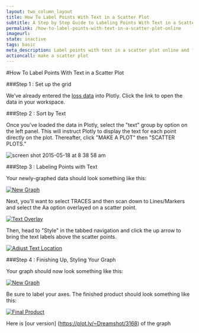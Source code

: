 ```yaml
---
layout: two_column_layout
title: How To Label Points With Text in a Scatter Plot
subtitle: A Step by Step Guide to Labeling Points With Text in a Scatter Plot
permalink: /how-to-label-points-with-text-in-a-scatter-plot-online
imageurl: 
state: inactive
tags: basic
meta_description: Label points with text in a scatter plot online and for free with Plotly
actioncall: make a scatter plot
---
```


#How To Label Points With Text in a Scatter Plot

###Step 1 : Set up the grid

We’ve already entered the [loss data](https://plot.ly/~Dreamshot/3163) into Plotly.
Click the link to open the data in your workspace. 

###Step 2 : Sort by Text

Once you've loaded the data in Plotly, select the "text" group by option on the left panel. 
This will instruct Plotly to display the text for each point directly on the plot.
Thereafter, click "MAKE A PLOT" then "SCATTER PLOTS." 

![screen shot 2015-05-18 at 8 38 58 am](https://cloud.githubusercontent.com/assets/12309334/7714162/673b68de-fe4a-11e4-9d38-06132ac30de0.png)

###Step 3 : Labeling Points with Text

Your newly-graphed data should look something like this:

<a href="http://imgur.com/oJfGE3r"><img src="http://i.imgur.com/oJfGE3r.png" title="New Graph" /></a>

Next, you'll want to select TRACES and then scan down to Lines/Markers and select the Aa option overlayed on a scatter point.

<a href="http://imgur.com/RR6XEB0"><img src="http://i.imgur.com/RR6XEB0.png" title="Text Overlay" /></a>

Then, head to "Style" in the tabbed navigation and click the up arrow to bring the text labels above the scatter points.

<a href="http://imgur.com/jZBxIkZ"><img src="http://i.imgur.com/jZBxIkZ.png" title="Adjust Text Location" /></a>

###Step 4 : Finishing Up, Styling Your Graph

Your graph should now look something like this:

<a href="http://imgur.com/gWDKwfP"><img src="http://i.imgur.com/gWDKwfP.png" title="New Graph" /></a>

Be sure to label your axes. The finished product should look something like this:

<a href="http://imgur.com/Bucc1yu"><img src="http://i.imgur.com/Bucc1yu.png" title="Final Product" /></a>

Here is [our version] (https://plot.ly/~Dreamshot/3168) of the graph
